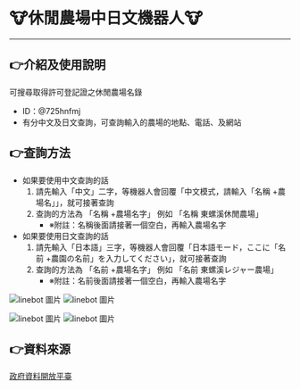 # 🐮休閒農場中日文機器人🐮
---
## 👉介紹及使用說明
可搜尋取得許可登記證之休閒農場名錄

- ID：@725hnfmj
- 有分中文及日文查詢，可查詢輸入的農場的地點、電話、及網站

## 👉查詢方法
+ 如果要使用中文查詢的話
    1. 請先輸入「中文」二字，等機器人會回覆「中文模式，請輸入「名稱 +農場名」」，就可接著查詢
    2. 查詢的方法為 「名稱 +農場名字」 例如 「名稱 東螺溪休閒農場」     
        - ※附註：名稱後面請接著一個空白，再輸入農場名字
+ 如果要使用日文查詢的話
    1. 請先輸入「日本語」三字，等機器人會回覆「日本語モード，ここに「名前 +農園の名前」を入力してください」，就可接著查詢
    2. 查詢的方法為 「名前 +農場名字」 例如 「名前 東螺溪レジャー農場」 
        - ※附註：名前後面請接著一個空白，再輸入農場名字

![linebot 圖片](https://i.imgur.com/wC7BReD.jpg)
![linebot 圖片](https://i.imgur.com/HswrnHs.jpg)

![linebot 圖片](https://i.imgur.com/PT3Gk0s.jpg)
![linebot 圖片](https://i.imgur.com/6Lf6x8g.jpg)

## 👉資料來源

[政府資料開放平臺](https://data.gov.tw/dataset/24873)


